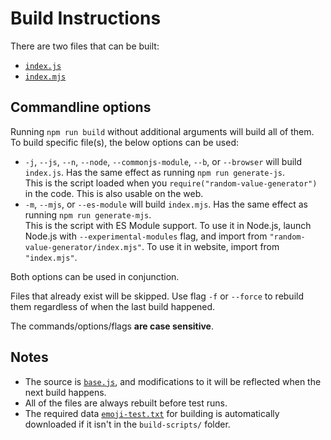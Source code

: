 # Build Instructions

There are two files that can be built:

* [`index.js`](/index.js)
* [`index.mjs`](index.mjs)

## Commandline options

Running `npm run build` without additional arguments will build all of them. To build specific file(s), the below options can be used:

* `-j`, `--js`, `--n`, `--node`, `--commonjs-module`, `--b`, or `--browser` will build `index.js`. Has the same effect as running `npm run generate-js`.  
  This is the script loaded when you `require("random-value-generator")` in the code. This is also usable on the web.
* `-m`, `--mjs`, or `--es-module` will build `index.mjs`. Has the same effect as running `npm run generate-mjs`.  
  This is the script with ES Module support. To use it in Node.js, launch Node.js with `--experimental-modules` flag, and import from `"random-value-generator/index.mjs"`. To use it in website, import from `"index.mjs"`.

Both options can be used in conjunction.

Files that already exist will be skipped. Use flag `-f` or `--force` to rebuild them regardless of when the last build happened.

The commands/options/flags **are case sensitive**.

## Notes

* The source is [`base.js`](/base.js), and modifications to it will be reflected when the next build happens.
* All of the files are always rebuilt before test runs.
* The required data [`emoji-test.txt`](https://www.unicode.org/Public/emoji/12.0/emoji-test.txt) for building is automatically downloaded if it isn't in the `build-scripts/` folder.
